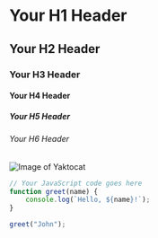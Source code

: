 # Your H1 Header

## Your H2 Header

### Your H3 Header

#### Your H4 Header

##### Your H5 Header

###### Your H6 Header

![Image of Yaktocat](https://octodex.github.com/images/yaktocat.png)

```javascript
// Your JavaScript code goes here
function greet(name) {
    console.log(`Hello, ${name}!`);
}

greet("John");


